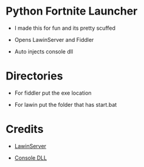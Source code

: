 # Python Fortnite Launcher 

- I made this for fun and its pretty scuffed

- Opens LawinServer and Fiddler

- Auto injects console dll

# Directories

- For fiddler put the exe location

- For lawin put the folder that has start.bat

# Credits

- [LawinServer](https://github.com/Lawin0129/LawinServer)

- [Console DLL](https://github.com/notsamicc/UniversalFNConsole)
